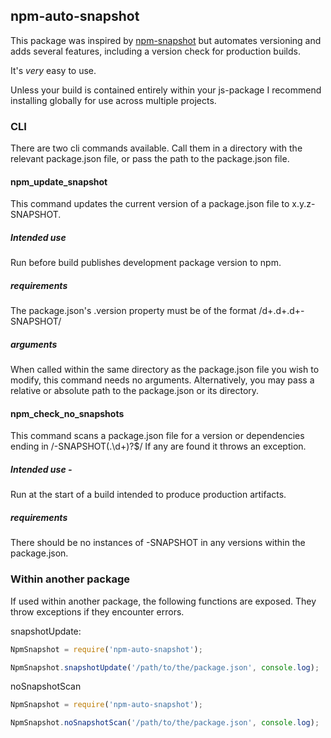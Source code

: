 ## npm-auto-snapshot

This package was inspired by [npm-snapshot](https://www.npmjs.com/package/npm-snapshot) but automates versioning and adds several features, 
including a version check for production builds. 

It's _very_ easy to use.

Unless your build is contained entirely within your js-package I recommend installing
globally for use across multiple projects.

### CLI
There are two cli commands available. Call them in a directory with the relevant package.json file,
or pass the path to the package.json file.

#### npm_update_snapshot

This command updates the current version of a package.json file to x.y.z-SNAPSHOT.<epoch>

##### Intended use 
Run before build publishes development package version to npm.

##### requirements
The package.json's .version property must be of the format /d+\.d+\.d+-SNAPSHOT/
 
##### arguments
When called within the same directory as the package.json file you wish to modify, 
this command needs no arguments.
Alternatively, you may pass a relative or absolute path to the package.json or its directory.

#### npm_check_no_snapshots
This command scans a package.json file for a version or dependencies ending in /-SNAPSHOT(\.\d+)?$/
If any are found it throws an exception.

##### Intended use - 
Run at the start of a build intended to produce production artifacts.

##### requirements
There should be no instances of -SNAPSHOT in any versions within the package.json.

### Within another package
If used within another package, the following functions are exposed. 
They throw exceptions if they encounter errors.

snapshotUpdate:
~~~javascript
NpmSnapshot = require('npm-auto-snapshot');

NpmSnapshot.snapshotUpdate('/path/to/the/package.json', console.log);
~~~

noSnapshotScan
~~~javascript
NpmSnapshot = require('npm-auto-snapshot');

NpmSnapshot.noSnapshotScan('/path/to/the/package.json', console.log);
~~~

